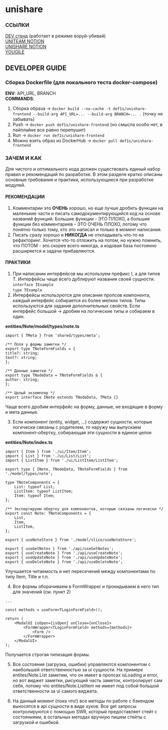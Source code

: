 # unishare

### ССЫЛКИ

[DEV стенд](http://176.114.90.241/) (работает в режиме воруй-убивай)  
[UNITEAM NOTION](https://www.notion.so/UNITEAM-1049780386b880adbbe1e3480e5159ce?pvs=4)  
[UNISHARE NOTION](https://www.notion.so/UNISHARE-1709780386b880388d2dfbbc751678c3?pvs=4)  
[YOUGILE](https://ru.yougile.com/team/4dc2cd0370c1/UniShare/%D0%9D%D0%BE%D0%B2%D0%B0%D1%8F-%D0%B4%D0%BE%D1%81%D0%BA%D0%B0#UNI-30)  

## DEVELOPER GUIDE
### Сборка Dockerfile (для локального теста docker-compose)

**ENV**: API_URL, BRANCH  
**COMMANDS**:
1. Сборка образа -> `docker build --no-cache -t def1s/unishare-frontend --build-arg API_URL=... --build-arg BRANCH=... .` (точку не забывать)
2. Push -> `docker push def1s/unishare-frontend` (но смысла особо нет, в пайплайне все равно перепушит)
3. Run -> `docker run def1s/unishare-frontend`
4. Можно взять образ из DockerHub -> `docker pull def1s/unishare-frontend`

### ЗАЧЕМ И КАК
Для чистого и оптимального кода должен существовать единый набор правил и рекомендаций по разработке. В этом разделе кратко описаны
основные требования и практики, использующиеся при разработке модулей.

#### РЕКОМЕНДАЦИИ
1. Комментарии это **ОЧЕНЬ** хорошо, но еще лучше дробить функции на маленькие части и писать самодокументирующийся код
на основе названий функций. Большие функции - ЭТО ПЛОХО, а большие функции без комментариев - ЭТО ОЧЕНЬ ПЛОХО, потому что
понятно только тому, кто это написал и только в момент написания.
2. Писать сразу хорошо и **НИКОГДА** не откладывать что-то на рефакторинг. Хочется что-то отложить на потом, но нужно
помнить, что ПОТОМ - это скорее всего никогда, а кодовая база постоянно расширяется и задачи прибавляются.

#### ПРАКТИКИ
1. При написании интерфейсов мы используем префикс I, а для типов T. Интерфейсы чаще всего дублируют названия своей сущности.  
`interface IExample`  
`type TExample`
2. Интерфейсы используются для описания пропсов компонента, каждый интерфейс собирается из более мелких типов.
Типы используются для задания дополнительных свойств. Если интерфейс большой -> дробим на логические типы и собираем в один.

**entities/Note/model/types/note.ts**
```
import { TMeta } from 'shared/types/meta';

/** Поля у формы заметки */
export type TNoteFormFields = {
title?: string;
text?: string;
};

/** Данные заметки */
export type TNodeData = TNoteFormFields & {
author: string;
};

/** Целый экземпляр */
export interface INote extends TNodeData, TMeta {}
```
Чаще всего дробим интерфейс на форму, данные, не входящие в форму и мета данные.

3. Если компонент (entity, widget, ...) содержит сущности, которые логически связаны с
родителем, то наружу мы выпускаем компонент-обертку, собирающая эти сущности в
единое целое

**entities/Note/index.ts**
```
import { Item } from './ui/Item/Item';
import { List } from './ui/List/List';
import { ListItem } from './ui/ListItem/ListItem';

export type { INote, TNodeData, TNoteFormFields } from './model/types/note';

type TNoteComponents = {
	List: typeof List;
	ListItem: typeof ListItem;
	Item: typeof Item;
};

/** Экспортируем обертку для компонентов, которые связаны логически */
export const Note: TNoteComponents = {
	List,
	Item,
	ListItem,
};

export { useNoteStore } from './model/slice/useNoteStore';

export { useGetNotes } from './api/useGetNotes';
export { useCreateNote } from './api/useCreateNote';
export { useUpdateNote } from './api/useUpdateNote';
export { useDeleteNote } from './api/useDeleteNote';
```
Улучшается читаемость и нет пересечений между компонентами по типу Item, Title и т.п.

4. Все формы оборачиваем в FormWrapper и прокидываем в него тип для значений (см. пункт 2)
```
...

const methods = useForm<TLoginFormField>();

return (
    <ModalUI isOpen={isOpen} onClose={onClose}>
        <FormWrapper<TLoginFormField> methods={methods}>
            <Form />
        </FormWrapper>
    </ModalUI>
);
```
Получается строгая типизация формы.

5. Все состояния (загрузка, ошибки) управляются компонентом с наибольшей ответственностью за ui сущности.
На примере entites/Note.List заметим, что он имеет в пропсах isLoading и error, но вот виджет заметки, рисующий часть заметок,
контролирует сам себя, потому что entites/Note.ListItem не имеет под собой большой ответственности за ui самого виджета.

6. На данный момент (пока что!) все методы по работе с бэкендом выносятся в api сущности в виде хуков. Все get запросы
контролируются с помощью SWR, который предоставляет стейт с состояниями, в остальных методах вручную пишем
стейты с загрузкой и ошибкой.
